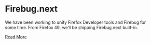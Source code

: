 Firebug.next
============

We have been working to unify Firefox Developer tools and Firebug for some time.
From Firefox 49, we’ll be shipping Firebug.next built-in.

[Read More](https://blog.getfirebug.com/2016/06/07/unifying-firebug-firefox-devtools/)
